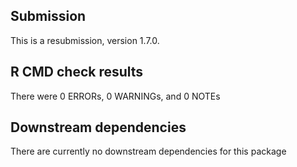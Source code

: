 ## Submission
This is a resubmission, version 1.7.0.

## R CMD check results

There were 0 ERRORs, 0 WARNINGs, and 0 NOTEs

## Downstream dependencies
There are currently no downstream dependencies for this package
